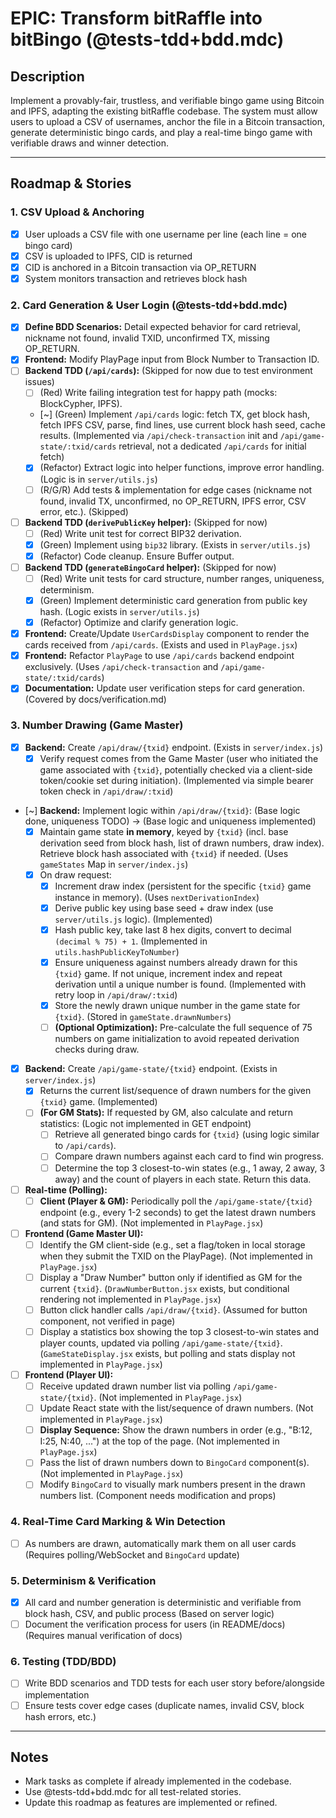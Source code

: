 # EPIC: Transform bitRaffle into bitBingo (@tests-tdd+bdd.mdc)

## Description
Implement a provably-fair, trustless, and verifiable bingo game using Bitcoin and IPFS, adapting the existing bitRaffle codebase. The system must allow users to upload a CSV of usernames, anchor the file in a Bitcoin transaction, generate deterministic bingo cards, and play a real-time bingo game with verifiable draws and winner detection.

---

## Roadmap & Stories

### 1. CSV Upload & Anchoring
- [x] User uploads a CSV file with one username per line (each line = one bingo card)
- [x] CSV is uploaded to IPFS, CID is returned
- [x] CID is anchored in a Bitcoin transaction via OP_RETURN
- [x] System monitors transaction and retrieves block hash

### 2. Card Generation & User Login (@tests-tdd+bdd.mdc)
- [x] **Define BDD Scenarios:** Detail expected behavior for card retrieval, nickname not found, invalid TXID, unconfirmed TX, missing OP_RETURN.
- [x] **Frontend:** Modify PlayPage input from Block Number to Transaction ID.
- [ ] **Backend TDD (`/api/cards`):** (Skipped for now due to test environment issues)
    - [ ] (Red) Write failing integration test for happy path (mocks: BlockCypher, IPFS).
    - [~] (Green) Implement `/api/cards` logic: fetch TX, get block hash, fetch IPFS CSV, parse, find lines, use current block hash seed, cache results. (Implemented via `/api/check-transaction` init and `/api/game-state/:txid/cards` retrieval, not a dedicated `/api/cards` for initial fetch)
    - [x] (Refactor) Extract logic into helper functions, improve error handling. (Logic is in `server/utils.js`)
    - [ ] (R/G/R) Add tests & implementation for edge cases (nickname not found, invalid TX, unconfirmed, no OP_RETURN, IPFS error, CSV error, etc.). (Skipped)
- [ ] **Backend TDD (`derivePublicKey` helper):** (Skipped for now)
    - [ ] (Red) Write unit test for correct BIP32 derivation.
    - [x] (Green) Implement using `bip32` library. (Exists in `server/utils.js`)
    - [x] (Refactor) Code cleanup. Ensure Buffer output.
- [ ] **Backend TDD (`generateBingoCard` helper):** (Skipped for now)
    - [ ] (Red) Write unit tests for card structure, number ranges, uniqueness, determinism.
    - [x] (Green) Implement deterministic card generation from public key hash. (Logic exists in `server/utils.js`)
    - [x] (Refactor) Optimize and clarify generation logic.
- [x] **Frontend:** Create/Update `UserCardsDisplay` component to render the cards received from `/api/cards`. (Exists and used in `PlayPage.jsx`)
- [x] **Frontend:** Refactor `PlayPage` to use `/api/cards` backend endpoint exclusively. (Uses `/api/check-transaction` and `/api/game-state/:txid/cards`)
- [x] **Documentation:** Update user verification steps for card generation. (Covered by docs/verification.md)

### 3. Number Drawing (Game Master)
- [x] **Backend:** Create `/api/draw/{txid}` endpoint. (Exists in `server/index.js`)
    - [x] Verify request comes from the Game Master (user who initiated the game associated with `{txid}`, potentially checked via a client-side token/cookie set during initiation). (Implemented via simple bearer token check in `/api/draw/:txid`)
- [~] **Backend:** Implement logic within `/api/draw/{txid}`: (Base logic done, uniqueness TODO) -> (Base logic and uniqueness implemented)
    - [x] Maintain game state **in memory**, keyed by `{txid}` (incl. base derivation seed from block hash, list of drawn numbers, draw index). Retrieve block hash associated with `{txid}` if needed. (Uses `gameStates` Map in `server/index.js`)
    - [x] On draw request:
        - [x] Increment draw index (persistent for the specific `{txid}` game instance in memory). (Uses `nextDerivationIndex`)
        - [x] Derive public key using base seed + draw index (use `server/utils.js` logic). (Implemented)
        - [x] Hash public key, take last 8 hex digits, convert to decimal `(decimal % 75) + 1`. (Implemented in `utils.hashPublicKeyToNumber`)
        - [x] Ensure uniqueness against numbers already drawn for this `{txid}` game. If not unique, increment index and repeat derivation until a unique number is found. (Implemented with retry loop in `/api/draw/:txid`)
        - [x] Store the newly drawn unique number in the game state for `{txid}`. (Stored in `gameState.drawnNumbers`)
        - [ ] **(Optional Optimization):** Pre-calculate the full sequence of 75 numbers on game initialization to avoid repeated derivation checks during draw.
- [x] **Backend:** Create `/api/game-state/{txid}` endpoint. (Exists in `server/index.js`)
    - [x] Returns the current list/sequence of drawn numbers for the given `{txid}` game. (Implemented)
    - [ ] **(For GM Stats):** If requested by GM, also calculate and return statistics: (Logic not implemented in GET endpoint)
        - [ ] Retrieve all generated bingo cards for `{txid}` (using logic similar to `/api/cards`).
        - [ ] Compare drawn numbers against each card to find win progress.
        - [ ] Determine the top 3 closest-to-win states (e.g., 1 away, 2 away, 3 away) and the count of players in each state. Return this data.
- [ ] **Real-time (Polling):**
    - [ ] **Client (Player & GM):** Periodically poll the `/api/game-state/{txid}` endpoint (e.g., every 1-2 seconds) to get the latest drawn numbers (and stats for GM). (Not implemented in `PlayPage.jsx`)
- [ ] **Frontend (Game Master UI):**
    - [ ] Identify the GM client-side (e.g., set a flag/token in local storage when they submit the TXID on the PlayPage). (Not implemented in `PlayPage.jsx`)
    - [ ] Display a "Draw Number" button only if identified as GM for the current `{txid}`. (`DrawNumberButton.jsx` exists, but conditional rendering not implemented in `PlayPage.jsx`)
    - [ ] Button click handler calls `/api/draw/{txid}`. (Assumed for button component, not verified in page)
    - [ ] Display a statistics box showing the top 3 closest-to-win states and player counts, updated via polling `/api/game-state/{txid}`. (`GameStateDisplay.jsx` exists, but polling and stats display not implemented in `PlayPage.jsx`)
- [ ] **Frontend (Player UI):**
    - [ ] Receive updated drawn number list via polling `/api/game-state/{txid}`. (Not implemented in `PlayPage.jsx`)
    - [ ] Update React state with the list/sequence of drawn numbers. (Not implemented in `PlayPage.jsx`)
    - [ ] **Display Sequence:** Show the drawn numbers in order (e.g., "B:12, I:25, N:40, ...") at the top of the page. (Not implemented in `PlayPage.jsx`)
    - [ ] Pass the list of drawn numbers down to `BingoCard` component(s). (Not implemented in `PlayPage.jsx`)
    - [ ] Modify `BingoCard` to visually mark numbers present in the drawn numbers list. (Component needs modification and props)

### 4. Real-Time Card Marking & Win Detection
- [ ] As numbers are drawn, automatically mark them on all user cards (Requires polling/WebSocket and `BingoCard` update)

### 5. Determinism & Verification
- [x] All card and number generation is deterministic and verifiable from block hash, CSV, and public process (Based on server logic)
- [ ] Document the verification process for users (in README/docs) (Requires manual verification of docs)

### 6. Testing (TDD/BDD)
- [ ] Write BDD scenarios and TDD tests for each user story before/alongside implementation
- [ ] Ensure tests cover edge cases (duplicate names, invalid CSV, block hash errors, etc.)

---

## Notes
- Mark tasks as complete if already implemented in the codebase.
- Use @tests-tdd+bdd.mdc for all test-related stories.
- Update this roadmap as features are implemented or refined. 